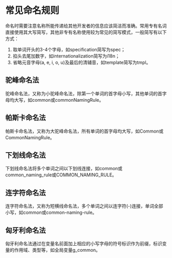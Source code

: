# 常见命名规则

命名时需要注意名称所能传递给其他开发者的信息应该简洁而准确。常用专有名词直接使用其大写简写，其他非专有名称使用较为常见的简写模式，一般简写有以下方式：

1. 取单词开头的3-4个字母，如specification简写为spec；
2. 掐头去尾加数字，如internationalization简写为i18n；
3. 省略元音字母(a, e, i, o, u)及最后的清辅音，如template简写为tmpl。

## 驼峰命名法

驼峰命名法，又称为小驼峰命名法，除第一个单词的首字母小写，其他单词的首字母均大写，如common或commonNamingRule。

## 帕斯卡命名法

帕斯卡命名法，又称为大驼峰命名法，所有单词的首字母均大写，如Common或CommonNamingRule。

## 下划线命名法

下划线命名法将多个单词之间以下划线连接，如common或common_naming_rule或COMMON_NAMING_RULE。

## 连字符命名法

连字符命名法，又称为短横线命名法，多个单词之间以连字符(-)连接，单词全部小写，如common或common-naming-rule。

## 匈牙利命名法

匈牙利命名法通过在变量名前面加上相应的小写字母的符号标识作为前缀，标识变量的作用域、类型等，如全局变量g_common。
